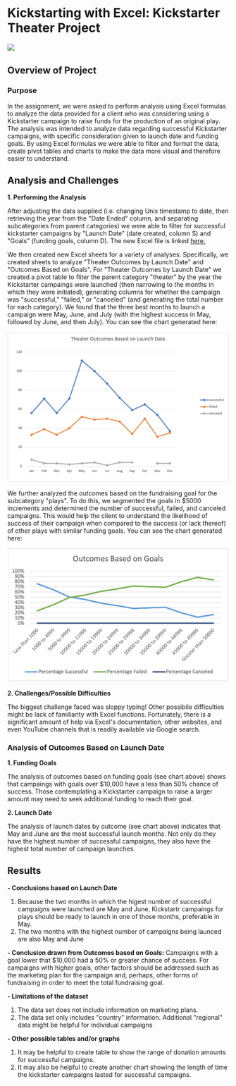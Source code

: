 
# Kickstarting with Excel: Kickstarter Theater Project<!--Photo below by Donald Tong from Pexels-->
<img src="https://github.com/tn64/kickstarter-analysis/blob/main/Resources/pexels-donald-tong-109669-edited.png" width="1000">


## Overview of Project

### Purpose
In the assignment, we were asked to perform analysis using Excel formulas to analyze the data provided for a client who was considering using a Kickstarter campaign to raise funds for the production of an original play. The analysis was intended to analyze data regarding successful Kickstarter campaigns, with specific consideration given to launch date and funding goals. By using Excel formulas we were able to filter and format the data, create pivot tables and charts to make the data more visual and therefore easier to understand.

## Analysis and Challenges

**1. Performing the Analysis**

After adjusting the data supplied (i.e. changing Unix timestamp to date, then retrieving the year from the "Date Ended" column, and separating subcategories from parent categories)  we were able to filter for successful kickstarter campaigns by "Launch Date" (date created, column S) and "Goals" (funding goals, column D). The new Excel file is linked
<a href="https://github.com/tn64/kickstarter-analysis/blob/af8e8cfd43a39504ecf5075b5405f3f4599cd196/Kickstarter_Challenge.xlsx" target="_blank">here.</a>


We then created new Excel sheets for a variety of analyses. Specifically, we created sheets to analyze "Theater Outcomes by Launch Date" and "Outcomes Based on Goals". For "Theater Outcomes by Launch Date" we created a pivot table to fliter the parent category "theater" by the year the Kickstarter campaings were launched (then narrowing to the months in which they were initiated), generating columns for whether the campaign was "successful," "failed," or "canceled" (and generating the total number for each category).
We found that the three best months to launch a campaign were May, June, and July (with the highest success in May, followed by June, and then July). You can see the chart generated here:

<img src="https://github.com/tn64/kickstarter-analysis/blob/af8e8cfd43a39504ecf5075b5405f3f4599cd196/Resources/Theater_Outcomes_vs_Launch.png">

We further analyzed the outcomes based on the fundraising goal for the subcategory "plays". To do this, we segmented the goals in $5000 increments and determined the number of successful, failed, and canceled campaigns. This would help the client to understand the likelihood of success of their campaign when compared to the success (or lack thereof) of other plays with similar funding goals. You can see the chart generated here:

<img src="https://github.com/tn64/kickstarter-analysis/blob/af8e8cfd43a39504ecf5075b5405f3f4599cd196/Resources/Outcomes_vs_Goals.png">

**2. Challenges/Possible Difficulties**

The biggest challenge faced was sloppy typing! Other possibile difficulties might be lack of familiarity with Excel functions. Fortunately, there is a significant amount of help via Excel's documentation, other websites, and even YouTube channels that is readily available via Google search.


### Analysis of Outcomes Based on Launch Date

**1. Funding Goals**

The analysis of outcomes based on funding goals (see chart above) shows that campaings with goals over $10,000 have a less than 50% chance of success. Those contemplating a Kickstarter campaign to raise a larger amount may need to seek additional funding to reach their goal.

**2. Launch Date**

The analysis of launch dates by outcome (see chart above) indicates that May and June are the most successful launch months. Not only do they have the highest number of successful campaigns, they also have the highest total number of campaign launches.


## Results

**- Conclusions based on Launch Date**

1. Because the two months in which the higest number of successful campaigns were launched are May and June, Kickstartr campaings for plays should be ready to launch in one of those months, preferable in May.
2. The two months with the highest number of campaigns being launced are also May and June

**- Conclusion drawn from Outcomes based on Goals:** Campaigns with a goal lower that $10,000 had a 50% or greater chance of success. For campaigns with higher goals, other factors should be addressed such as the marketing plan for the campaign and, perhaps, other forms of fundraising in order to meet the total fundraising goal.

**- Limitations of the dataset**

1. The data set does not include information on marketing plans.
2. The data set only includes "country" information. Additional "regional" data might be helpful for individual campaigns

**- Other possible tables and/or graphs**

1. It may be helpful to create table to show the range of donation amounts for successful campaigns.
2. It may also be helpful to create another chart showing the length of time the kickstarter campaigns lasted for successful campaigns.
